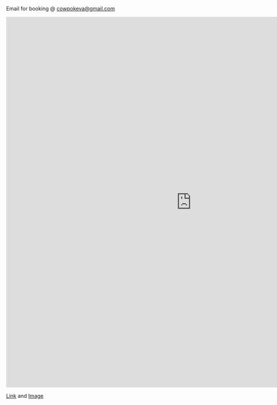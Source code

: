 Email for booking @ cowpokeva@gmail.com


<iframe width="1000" height="1000" src="https://www.youtube.com/embed/eppiVEbUGgk" title="YouTube video player" frameborder="0" allow="accelerometer; autoplay; clipboard-write; encrypted-media; gyroscope; picture-in-picture" allowfullscreen></iframe>


[Link](https://www.youtube.com/results?search_query=cowpokeva) and [Image](src)
